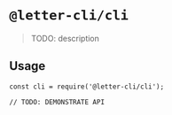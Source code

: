 # `@letter-cli/cli`

> TODO: description

## Usage

```
const cli = require('@letter-cli/cli');

// TODO: DEMONSTRATE API
```
